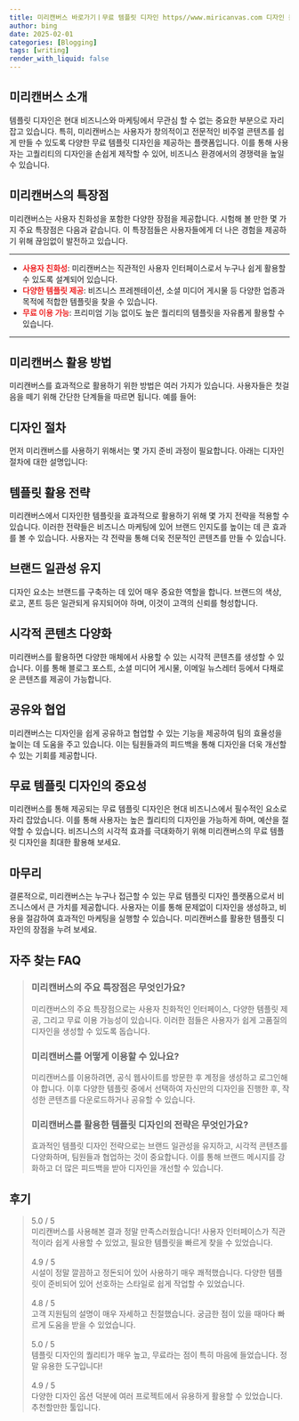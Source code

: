 ```yaml
---
title: 미리캔버스 바로가기ㅣ무료 템플릿 디자인 https//www.miricanvas.com 디자인 툴
author: bing
date: 2025-02-01
categories: [Blogging]
tags: [writing]
render_with_liquid: false
---
```



<h2 id='미리캔버스 소개'>미리캔버스 소개</h2>

<p>템플릿 디자인은 현대 비즈니스와 마케팅에서 무관심 할 수 없는 중요한 부분으로 자리잡고 있습니다. 특히, 미리캔버스는 사용자가 창의적이고 전문적인 비주얼 콘텐츠를 쉽게 만들 수 있도록 다양한 무료 템플릿 디자인을 제공하는 플랫폼입니다. 이를 통해 사용자는 고퀄리티의 디자인을 손쉽게 제작할 수 있어, 비즈니스 환경에서의 경쟁력을 높일 수 있습니다.</p>

<h2 id='미리캔버스의 특장점'>미리캔버스의 특장점</h2>

<p>미리캔버스는 사용자 친화성을 포함한 다양한 장점을 제공합니다. 시험해 볼 만한 몇 가지 주요 특장점은 다음과 같습니다. 이 특장점들은 사용자들에게 더 나은 경험을 제공하기 위해 끊임없이 발전하고 있습니다.</p>

<hr />

<ul>
    <li><b><span style="color: #ee2323;">사용자 친화성</span></b>: 미리캔버스는 직관적인 사용자 인터페이스로서 누구나 쉽게 활용할 수 있도록 설계되어 있습니다.</li>
    <li><b><span style="color: #ee2323;">다양한 템플릿 제공</span></b>: 비즈니스 프레젠테이션, 소셜 미디어 게시물 등 다양한 업종과 목적에 적합한 템플릿을 찾을 수 있습니다.</li>
    <li><b><span style="color: #ee2323;">무료 이용 가능</span></b>: 프리미엄 기능 없이도 높은 퀄리티의 템플릿을 자유롭게 활용할 수 있습니다.</li>
</ul>

<hr />

<h2 id='미리캔버스 활용 방법'>미리캔버스 활용 방법</h2>

<p>미리캔버스를 효과적으로 활용하기 위한 방법은 여러 가지가 있습니다. 사용자들은 첫걸음을 떼기 위해 간단한 단계들을 따르면 됩니다. 예를 들어:</p>

<h2 id='디자인 절차'>디자인 절차</h2>

<p>먼저 미리캔버스를 사용하기 위해서는 몇 가지 준비 과정이 필요합니다. 아래는 디자인 절차에 대한 설명입니다:</p>

<h2 id='템플릿 활용 전략'>템플릿 활용 전략</h2>

<p>미리캔버스에서 디자인한 템플릿을 효과적으로 활용하기 위해 몇 가지 전략을 적용할 수 있습니다. 이러한 전략들은 비즈니스 마케팅에 있어 브랜드 인지도를 높이는 데 큰 효과를 볼 수 있습니다. 사용자는 각 전략을 통해 더욱 전문적인 콘텐츠를 만들 수 있습니다.</p>

<h2 id='브랜드 일관성 유지'>브랜드 일관성 유지</h2>

<p>디자인 요소는 브랜드를 구축하는 데 있어 매우 중요한 역할을 합니다. 브랜드의 색상, 로고, 폰트 등은 일관되게 유지되어야 하며, 이것이 고객의 신뢰를 형성합니다.</p>

<h2 id='시각적 콘텐츠 다양화'>시각적 콘텐츠 다양화</h2>

<p>미리캔버스를 활용하면 다양한 매체에서 사용할 수 있는 시각적 콘텐츠를 생성할 수 있습니다. 이를 통해 블로그 포스트, 소셜 미디어 게시물, 이메일 뉴스레터 등에서 다채로운 콘텐츠를 제공이 가능합니다.</p>

<h2 id='공유와 협업'>공유와 협업</h2>

<p>미리캔버스는 디자인을 쉽게 공유하고 협업할 수 있는 기능을 제공하여 팀의 효율성을 높이는 데 도움을 주고 있습니다. 이는 팀원들과의 피드백을 통해 디자인을 더욱 개선할 수 있는 기회를 제공합니다.</p>

<h2 id='무료 템플릿 디자인의 중요성'>무료 템플릿 디자인의 중요성</h2>

<p>미리캔버스를 통해 제공되는 무료 템플릿 디자인은 현대 비즈니스에서 필수적인 요소로 자리 잡았습니다. 이를 통해 사용자는 높은 퀄리티의 디자인을 가능하게 하며, 예산을 절약할 수 있습니다. 비즈니스의 시각적 효과를 극대화하기 위해 미리캔버스의 무료 템플릿 디자인을 최대한 활용해 보세요.</p>

<h2 id='마무리'>마무리</h2>

<p>결론적으로, 미리캔버스는 누구나 접근할 수 있는 무료 템플릿 디자인 플랫폼으로서 비즈니스에서 큰 가치를 제공합니다. 사용자는 이를 통해 문제없이 디자인을 생성하고, 비용을 절감하여 효과적인 마케팅을 실행할 수 있습니다. 미리캔버스를 활용한 템플릿 디자인의 장점을 누려 보세요.</p>


<h2 id='자주_찾는_FAQ'>자주 찾는 FAQ</h2>
<div itemscope="" itemtype="https://schema.org/FAQPage"> 
<blockquote> 
<div itemscope="" itemprop="mainEntity" itemtype="https://schema.org/Question"> 
<h3 itemprop="name">미리캔버스의 주요 특장점은 무엇인가요?</h3> 
<div itemscope="" itemprop="acceptedAnswer" itemtype="https://schema.org/Answer"> 
<span itemprop="text"> 
<p>미리캔버스의 주요 특장점으로는 사용자 친화적인 인터페이스, 다양한 템플릿 제공, 그리고 무료 이용 가능성이 있습니다. 이러한 점들은 사용자가 쉽게 고품질의 디자인을 생성할 수 있도록 돕습니다.</p> 
</span> 
</div> 
</div> 

<div itemscope="" itemprop="mainEntity" itemtype="https://schema.org/Question"> 
<h3 itemprop="name">미리캔버스를 어떻게 이용할 수 있나요?</h3> 
<div itemscope="" itemprop="acceptedAnswer" itemtype="https://schema.org/Answer"> 
<span itemprop="text"> 
<p>미리캔버스를 이용하려면, 공식 웹사이트를 방문한 후 계정을 생성하고 로그인해야 합니다. 이후 다양한 템플릿 중에서 선택하여 자신만의 디자인을 진행한 후, 작성한 콘텐츠를 다운로드하거나 공유할 수 있습니다.</p> 
</span> 
</div> 
</div> 

<div itemscope="" itemprop="mainEntity" itemtype="https://schema.org/Question"> 
<h3 itemprop="name">미리캔버스를 활용한 템플릿 디자인의 전략은 무엇인가요?</h3> 
<div itemscope="" itemprop="acceptedAnswer" itemtype="https://schema.org/Answer"> 
<span itemprop="text"> 
<p>효과적인 템플릿 디자인 전략으로는 브랜드 일관성을 유지하고, 시각적 콘텐츠를 다양화하며, 팀원들과 협업하는 것이 중요합니다. 이를 통해 브랜드 메시지를 강화하고 더 많은 피드백을 받아 디자인을 개선할 수 있습니다.</p> 
</span> 
</div> 
</div> 
</blockquote> 
</div>
<h2 id='후기'>후기</h2>
<div itemscope itemtype="https://schema.org/Product">
  <blockquote>
  <div itemprop="review" itemscope itemtype="https://schema.org/Review">
      <div itemprop="reviewRating" itemscope itemtype="https://schema.org/Rating"> <span itemprop="ratingValue">5.0</span> / <span itemprop="bestRating">5</span> </div>
      <span itemprop="reviewBody">미리캔버스를 사용해본 결과 정말 만족스러웠습니다! 사용자 인터페이스가 직관적이라 쉽게 사용할 수 있었고, 필요한 템플릿을 빠르게 찾을 수 있었습니다.</span>
  </div>
  <br>
  <div itemprop="review" itemscope itemtype="https://schema.org/Review">
      <div itemprop="reviewRating" itemscope itemtype="https://schema.org/Rating"> <span itemprop="ratingValue">4.9</span> / <span itemprop="bestRating">5</span> </div>
      <span itemprop="reviewBody">시설이 정말 깔끔하고 정돈되어 있어 사용하기 매우 쾌적했습니다. 다양한 템플릿이 준비되어 있어 선호하는 스타일로 쉽게 작업할 수 있었습니다.</span>
  </div>
  <br>
  <div itemprop="review" itemscope itemtype="https://schema.org/Review">
      <div itemprop="reviewRating" itemscope itemtype="https://schema.org/Rating"> <span itemprop="ratingValue">4.8</span> / <span itemprop="bestRating">5</span> </div>
      <span itemprop="reviewBody">고객 지원팀의 설명이 매우 자세하고 친절했습니다. 궁금한 점이 있을 때마다 빠르게 도움을 받을 수 있었습니다.</span>
  </div>
  <br>
  <div itemprop="review" itemscope itemtype="https://schema.org/Review">
      <div itemprop="reviewRating" itemscope itemtype="https://schema.org/Rating"> <span itemprop="ratingValue">5.0</span> / <span itemprop="bestRating">5</span> </div>
      <span itemprop="reviewBody">템플릿 디자인의 퀄리티가 매우 높고, 무료라는 점이 특히 마음에 들었습니다. 정말 유용한 도구입니다!</span>
  </div>
  <br>
  <div itemprop="review" itemscope itemtype="https://schema.org/Review">
      <div itemprop="reviewRating" itemscope itemtype="https://schema.org/Rating"> <span itemprop="ratingValue">4.9</span> / <span itemprop="bestRating">5</span> </div>
      <span itemprop="reviewBody">다양한 디자인 옵션 덕분에 여러 프로젝트에서 유용하게 활용할 수 있었습니다. 추천할만한 툴입니다.</span>
  </div>
  </blockquote>
</div>
